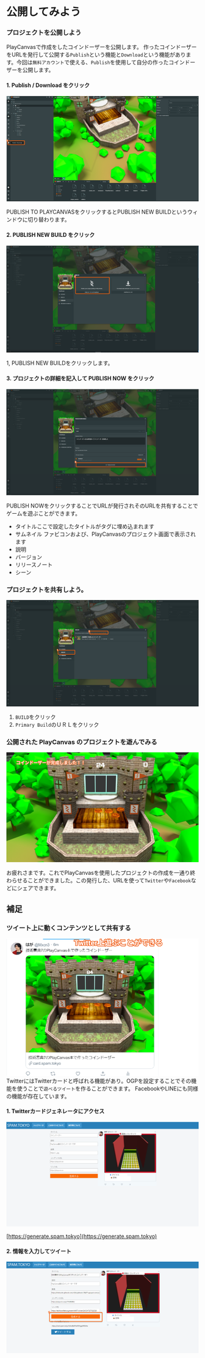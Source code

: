 # 公開してみよう

### プロジェクトを公開しよう

PlayCanvasで作成をしたコインドーザーを公開します。 作ったコインドーザーをURLを発行して公開する`Publish`という機能と`Download`という機能があります。今回は`無料アカウント`で使える、`Publish`を使用して自分の作ったコインドーザーを公開します。

#### 1. Publish / Download をクリック

![](.gitbook/assets/pbd.png)

PUBLISH TO PLAYCANVASをクリックするとPUBLISH NEW BUILDというウィンドウに切り替わります。

#### 2. PUBLISH NEW BUILD をクリック

![](.gitbook/assets/g.png)

1, PUBLISH NEW BUILDをクリックします。

#### 3. プロジェクトの詳細を記入して PUBLISH NOW をクリック

![](.gitbook/assets/publishnow.png)

PUBLISH NOWをクリックすることでURLが発行されそのURLを共有することでゲームを遊ぶことができます。

* タイトルここで設定したタイトルがタグに埋め込まれます
* サムネイル ファビコンおよび、PlayCanvasのプロジェクト画面で表示されます
* 説明
* バージョン
* リリースノート
* シーン

### プロジェクトを共有しよう。

![](.gitbook/assets/getplayurl.png)

1. `BUILD`をクリック
2. `Primary Build`のＵＲＬをクリック

### 公開された PlayCanvas のプロジェクトを遊んでみる

![](.gitbook/assets/ffff.png)

お疲れさまです。これでPlayCanvasを使用したプロジェクトの作成を一通り終わらせることができました。この発行した、URLを使って`Twitter`や`Facebook`などにシェアできます。

## 補足

### ツイート上に動くコンテンツとして共有する

![](.gitbook/assets/card-generator-text.png) TwitterにはTwitterカードと呼ばれる機能があり。OGPを設定することでその機能を使うことで`遊べるツイート`を作ることができます。 FacebookやLINEにも同様の機能が存在しています。

#### 1. Twitterカードジェネレータにアクセス

![](.gitbook/assets/twitter-card-generatoro.png)

[https://generate.spam.tokyo](https://generate.spam.tokyo)

#### 2. 情報を入力してツイート

![](.gitbook/assets/abc.png)

